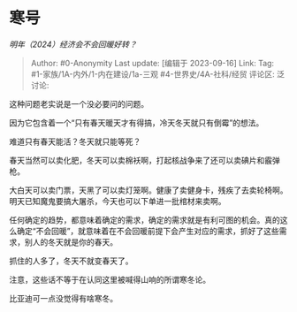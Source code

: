 # 寒号
*明年（2024）经济会不会回暖好转？*

> Author: #0-Anonymity
> Last update: [编辑于 2023-09-16]
> Link:
> Tag: #1-家族/1A-内外/1-内在建设/1a-三观 #4-世界史/4A-社科/经贸 
> 评论区:
> 泛讨论:

这种问题老实说是一个没必要问的问题。

因为它包含着一个“只有春天暖天才有得搞，冷天冬天就只有倒霉”的想法。

难道只有春天能活？冬天就只能等死？

春天当然可以卖化肥，冬天可以卖棉袄啊，打起核战争来了还可以卖碘片和霰弹枪。

大白天可以卖门票，天黑了可以卖灯笼啊。健康了卖健身卡，残疾了去卖轮椅啊。明天已知魔鬼要搞大屠杀，今天也可以下单进一批棺材来卖啊。

任何确定的趋势，都意味着确定的需求，确定的需求就是有利可图的机会。真的这么确定“不会回暖”，就意味着在不会回暖前提下会产生对应的需求，抓好了这些需求，别人的冬天就是你的春天。

抓住的人多了，冬天不就变春天了。




注意，这些话不等于在认同这里被喊得山响的所谓寒冬论。

比亚迪可一点没觉得有啥寒冬。